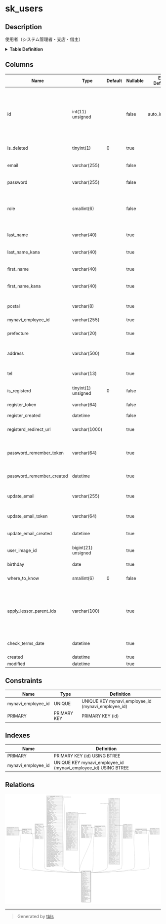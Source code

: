 # sk_users

## Description

使用者（システム管理者・支店・借主）

<details>
<summary><strong>Table Definition</strong></summary>

```sql
CREATE TABLE `sk_users` (
  `id` int(11) unsigned NOT NULL AUTO_INCREMENT COMMENT 'ユーザID',
  `is_deleted` tinyint(1) DEFAULT '0' COMMENT '削除フラグ',
  `email` varchar(255) NOT NULL DEFAULT '' COMMENT 'メールアドレス(ユニーク)',
  `password` varchar(255) NOT NULL DEFAULT '' COMMENT 'パスワード',
  `role` smallint(6) NOT NULL COMMENT '1:システム管理者、2:支店、3:借主、4:本店',
  `last_name` varchar(40) DEFAULT '' COMMENT '担当者・利用者姓',
  `last_name_kana` varchar(40) DEFAULT '' COMMENT '担当者・利用者姓カナ',
  `first_name` varchar(40) DEFAULT '' COMMENT '担当者・利用者名',
  `first_name_kana` varchar(40) DEFAULT '' COMMENT '担当者・利用者名カナ',
  `postal` varchar(8) DEFAULT '' COMMENT '担当者・利用者郵便番号',
  `mynavi_employee_id` varchar(255) DEFAULT NULL,
  `prefecture` varchar(20) DEFAULT '' COMMENT '担当者・利用者都道府県',
  `address` varchar(500) DEFAULT '' COMMENT '担当者・利用者住所',
  `tel` varchar(13) DEFAULT NULL COMMENT '担当者・利用者電話番号',
  `is_registerd` tinyint(1) unsigned NOT NULL DEFAULT '0' COMMENT '登録済フラグ',
  `register_token` varchar(64) NOT NULL COMMENT '登録用トークン',
  `register_created` datetime NOT NULL COMMENT '登録時刻',
  `registerd_redirect_url` varchar(1000) DEFAULT NULL COMMENT '登録後のリダイレクトURL',
  `password_remember_token` varchar(64) DEFAULT NULL COMMENT 'パスワード再発行用トークン',
  `password_remember_created` datetime DEFAULT NULL COMMENT 'パスワード再発行時刻',
  `update_email` varchar(255) DEFAULT NULL COMMENT 'メール変更予定アドレス',
  `update_email_token` varchar(64) DEFAULT NULL COMMENT 'メール変更用トークン',
  `update_email_created` datetime DEFAULT NULL COMMENT 'メール変更時刻',
  `user_image_id` bigint(21) unsigned DEFAULT NULL COMMENT '身分証明書・名刺画像ID',
  `birthday` date DEFAULT NULL COMMENT '生年月日',
  `where_to_know` smallint(6) NOT NULL DEFAULT '0' COMMENT 'どこで知りましたか',
  `apply_lessor_parent_ids` varchar(100) DEFAULT NULL COMMENT '新規登録時に申請したコミュニティ（本店アカウントID）',
  `check_terms_date` datetime DEFAULT NULL COMMENT '利用規約変更確認日',
  `created` datetime DEFAULT NULL,
  `modified` datetime DEFAULT NULL,
  PRIMARY KEY (`id`),
  UNIQUE KEY `mynavi_employee_id` (`mynavi_employee_id`)
) ENGINE=InnoDB AUTO_INCREMENT=[Redacted by tbls] DEFAULT CHARSET=utf8 COMMENT='使用者（システム管理者・支店・借主）'
```

</details>

## Columns

| Name | Type | Default | Nullable | Extra Definition | Children | Parents | Comment |
| ---- | ---- | ------- | -------- | ---------------- | -------- | ------- | ------- |
| id | int(11) unsigned |  | false | auto_increment | [sk_custom_reserve_items](sk_custom_reserve_items.md) [sk_google_tokens](sk_google_tokens.md) [sk_invoices](sk_invoices.md) [sk_lessor_parents](sk_lessor_parents.md) [sk_lessors](sk_lessors.md) [sk_lottery_reserves](sk_lottery_reserves.md) [sk_ninjalock_histories](sk_ninjalock_histories.md) [sk_reserves](sk_reserves.md) [sk_tenants](sk_tenants.md) [sk_user_favorite_rooms](sk_user_favorite_rooms.md) [sk_user_images](sk_user_images.md) |  | ユーザID |
| is_deleted | tinyint(1) | 0 | true |  |  |  | 削除フラグ |
| email | varchar(255) |  | false |  |  |  | メールアドレス(ユニーク) |
| password | varchar(255) |  | false |  |  |  | パスワード |
| role | smallint(6) |  | false |  |  |  | 1:システム管理者、2:支店、3:借主、4:本店 |
| last_name | varchar(40) |  | true |  |  |  | 担当者・利用者姓 |
| last_name_kana | varchar(40) |  | true |  |  |  | 担当者・利用者姓カナ |
| first_name | varchar(40) |  | true |  |  |  | 担当者・利用者名 |
| first_name_kana | varchar(40) |  | true |  |  |  | 担当者・利用者名カナ |
| postal | varchar(8) |  | true |  |  |  | 担当者・利用者郵便番号 |
| mynavi_employee_id | varchar(255) |  | true |  |  |  |  |
| prefecture | varchar(20) |  | true |  |  |  | 担当者・利用者都道府県 |
| address | varchar(500) |  | true |  |  |  | 担当者・利用者住所 |
| tel | varchar(13) |  | true |  |  |  | 担当者・利用者電話番号 |
| is_registerd | tinyint(1) unsigned | 0 | false |  |  |  | 登録済フラグ |
| register_token | varchar(64) |  | false |  |  |  | 登録用トークン |
| register_created | datetime |  | false |  |  |  | 登録時刻 |
| registerd_redirect_url | varchar(1000) |  | true |  |  |  | 登録後のリダイレクトURL |
| password_remember_token | varchar(64) |  | true |  |  |  | パスワード再発行用トークン |
| password_remember_created | datetime |  | true |  |  |  | パスワード再発行時刻 |
| update_email | varchar(255) |  | true |  |  |  | メール変更予定アドレス |
| update_email_token | varchar(64) |  | true |  |  |  | メール変更用トークン |
| update_email_created | datetime |  | true |  |  |  | メール変更時刻 |
| user_image_id | bigint(21) unsigned |  | true |  |  |  | 身分証明書・名刺画像ID |
| birthday | date |  | true |  |  |  | 生年月日 |
| where_to_know | smallint(6) | 0 | false |  |  |  | どこで知りましたか |
| apply_lessor_parent_ids | varchar(100) |  | true |  |  |  | 新規登録時に申請したコミュニティ（本店アカウントID） |
| check_terms_date | datetime |  | true |  |  |  | 利用規約変更確認日 |
| created | datetime |  | true |  |  |  |  |
| modified | datetime |  | true |  |  |  |  |

## Constraints

| Name | Type | Definition |
| ---- | ---- | ---------- |
| mynavi_employee_id | UNIQUE | UNIQUE KEY mynavi_employee_id (mynavi_employee_id) |
| PRIMARY | PRIMARY KEY | PRIMARY KEY (id) |

## Indexes

| Name | Definition |
| ---- | ---------- |
| PRIMARY | PRIMARY KEY (id) USING BTREE |
| mynavi_employee_id | UNIQUE KEY mynavi_employee_id (mynavi_employee_id) USING BTREE |

## Relations

![er](sk_users.svg)

---

> Generated by [tbls](https://github.com/k1LoW/tbls)
